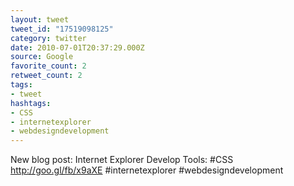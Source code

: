 ```yaml
---
layout: tweet
tweet_id: "17519098125"
category: twitter
date: 2010-07-01T20:37:29.000Z
source: Google
favorite_count: 2
retweet_count: 2
tags:
- tweet
hashtags:
- CSS
- internetexplorer
- webdesigndevelopment
---
```


New blog post:  Internet Explorer Develop Tools: #CSS http://goo.gl/fb/x9aXE #internetexplorer #webdesigndevelopment

